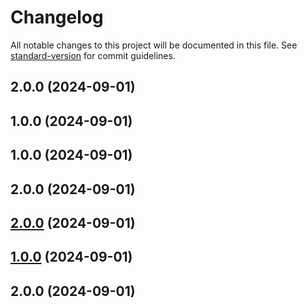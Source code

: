 # Changelog

All notable changes to this project will be documented in this file. See [standard-version](https://github.com/conventional-changelog/standard-version) for commit guidelines.

## 2.0.0 (2024-09-01)

## 1.0.0 (2024-09-01)

## 1.0.0 (2024-09-01)

## 2.0.0 (2024-09-01)

## [2.0.0](https://github.com/swearwalker/walker-ui/compare/v1.0.0...v2.0.0) (2024-09-01)

## [1.0.0](https://github.com/swearwalker/walker-ui/compare/v2.0.0...v1.0.0) (2024-09-01)

## 2.0.0 (2024-09-01)
